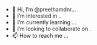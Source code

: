 - 👋 Hi, I’m @preethamdnr...
- 👀 I’m interested in ..
- 🌱 I’m currently learning ...
- 💞️ I’m looking to collaborate on .
- 📫 How to reach me ...
<!---
preethamdnr/preethamdnr is a ✨ special ✨ repository because its `README.md` (this file) appears on your GitHub profile.
You can click the Preview link to take a look at your changes.
--->
